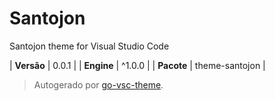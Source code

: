 # Santojon

Santojon theme for Visual Studio Code

| **Versão** | 0.0.1 |
| **Engine** | ^1.0.0 |
| **Pacote** | theme-santojon |

> Autogerado por [go-vsc-theme](https://github.com/natalbu/go-vsc-theme).
